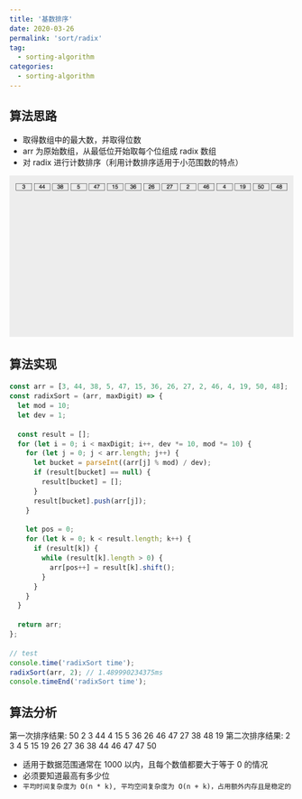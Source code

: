 ```yaml
---
title: '基数排序'
date: 2020-03-26
permalink: 'sort/radix'
tag:
  - sorting-algorithm
categories:
  - sorting-algorithm
---
```


## 算法思路

- 取得数组中的最大数，并取得位数
- arr 为原始数组，从最低位开始取每个位组成 radix 数组
- 对 radix 进行计数排序（利用计数排序适用于小范围数的特点）

![基数排序](./images/radix_sort.gif)

## 算法实现

```js
const arr = [3, 44, 38, 5, 47, 15, 36, 26, 27, 2, 46, 4, 19, 50, 48];
const radixSort = (arr, maxDigit) => {
  let mod = 10;
  let dev = 1;

  const result = [];
  for (let i = 0; i < maxDigit; i++, dev *= 10, mod *= 10) {
    for (let j = 0; j < arr.length; j++) {
      let bucket = parseInt((arr[j] % mod) / dev);
      if (result[bucket] == null) {
        result[bucket] = [];
      }
      result[bucket].push(arr[j]);
    }

    let pos = 0;
    for (let k = 0; k < result.length; k++) {
      if (result[k]) {
        while (result[k].length > 0) {
          arr[pos++] = result[k].shift();
        }
      }
    }
  }

  return arr;
};

// test
console.time('radixSort time');
radixSort(arr, 2); // 1.489990234375ms
console.timeEnd('radixSort time');
```

## 算法分析

第一次排序结果: 50 2 3 44 4 15 5 36 26 46 47 27 38 48 19
第二次排序结果: 2 3 4 5 15 19 26 27 36 38 44 46 47 47 50

- 适用于数据范围通常在 1000 以内，且每个数值都要大于等于 0 的情况
- 必须要知道最高有多少位
- `平均时间复杂度为 O(n * k), 平均空间复杂度为 O(n + k)，占用额外内存且是稳定的`
